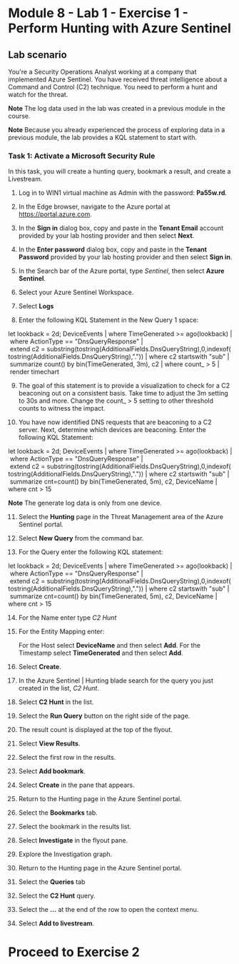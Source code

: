 # Module 8 - Lab 1 - Exercise 1 - Perform Hunting with Azure Sentinel

## Lab scenario

You're a Security Operations Analyst working at a company that implemented Azure Sentinel. You have received threat intelligence about a Command and Control (C2) technique.  You need to perform a hunt and watch for the threat.

**Note** The log data used in the lab was created in a previous module in the course.  

**Note**  Because you already experienced the process of exploring data in a previous module, the lab provides a KQL statement to start with.  

### Task 1: Activate a Microsoft Security Rule

In this task, you will create a hunting query, bookmark a result, and create a Livestream.

1. Log in to WIN1 virtual machine as Admin with the password: **Pa55w.rd**.  

2.  In the Edge browser, navigate to the Azure portal at https://portal.azure.com.

3. In the **Sign in** dialog box, copy and paste in the **Tenant Email** account provided by your lab hosting provider and then select **Next**.

4. In the **Enter password** dialog box, copy and paste in the **Tenant Password** provided by your lab hosting provider and then select **Sign in**.

5. In the Search bar of the Azure portal, type *Sentinel*, then select **Azure Sentinel**.

6. Select your Azure Sentinel Workspace.

7. Select **Logs** 

8. Enter the following KQL Statement in the New Query 1 space:

let lookback = 2d;
DeviceEvents
| where TimeGenerated >= ago(lookback) 
| where ActionType == "DnsQueryResponse"
| extend c2 = substring(tostring(AdditionalFields.DnsQueryString),0,indexof(tostring(AdditionalFields.DnsQueryString),"."))
| where c2 startswith "sub"
| summarize count() by bin(TimeGenerated, 3m), c2
| where count_ > 5
| render timechart 

9. The goal of this statement is to provide a visualization to check for a C2 beaconing out on a consistent basis.  Take time to adjust the 3m setting to 30s and more.  Change the count_ > 5 setting to other threshold counts to witness the impact.

10.  You have now identified DNS requests that are beaconing to a C2 server.  Next, determine which devices are beaconing.  Enter the following KQL Statement:

let lookback = 2d;
DeviceEvents
| where TimeGenerated >= ago(lookback) 
| where ActionType == "DnsQueryResponse"
| extend c2 = substring(tostring(AdditionalFields.DnsQueryString),0,indexof(tostring(AdditionalFields.DnsQueryString),"."))
| where c2 startswith "sub"
| summarize cnt=count() by bin(TimeGenerated, 5m), c2, DeviceName
| where cnt > 15

**Note** The generate log data is only from one device.

11. Select the **Hunting** page in the Threat Management area of the Azure Sentinel portal.

12. Select **New Query** from the command bar.

13. For the Query enter the following KQL statement:

let lookback = 2d;
DeviceEvents
| where TimeGenerated >= ago(lookback) 
| where ActionType == "DnsQueryResponse"
| extend c2 = substring(tostring(AdditionalFields.DnsQueryString),0,indexof(tostring(AdditionalFields.DnsQueryString),"."))
| where c2 startswith "sub"
| summarize cnt=count() by bin(TimeGenerated, 5m), c2, DeviceName
| where cnt > 15

14. For the Name enter type *C2 Hunt*

15. For the Entity Mapping enter:

    For the Host select **DeviceName** and then select **Add**.
    For the Timestamp select **TimeGenerated** and then select **Add**.

16. Select **Create**.

17. In the Azure Sentinel | Hunting blade search for the query you just created in the list, *C2 Hunt*.

18. Select **C2 Hunt** in the list.

19.  Select the **Run Query** button on the right side of the page.

20. The result count is displayed at the top of the flyout.

21. Select **View Results**.

22. Select the first row in the results. 

23. Select **Add bookmark**.

24. Select **Create** in the pane that appears.

25. Return to the Hunting page in the Azure Sentinel portal.

26. Select the **Bookmarks** tab.

27. Select the bookmark in the results list.

28. Select **Investigate** in the flyout pane.

29. Explore the Investigation graph.

30. Return to the Hunting page in the Azure Sentinel portal.

31. Select the **Queries** tab

32. Select the **C2 Hunt** query.

33. Select the **...** at the end of the row to open the context menu.

34. Select **Add to livestream**.

# Proceed to Exercise 2

















